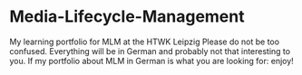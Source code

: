 # Media-Lifecycle-Management
My learning portfolio for MLM at the HTWK Leipzig Please do not be too confused. Everything will be in German and probably not that interesting to you. If my portfolio about MLM in German is what you are looking for: enjoy!
